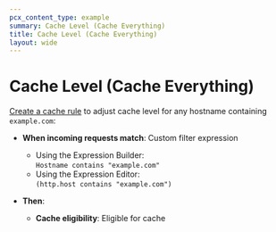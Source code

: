 ```yaml
---
pcx_content_type: example
summary: Cache Level (Cache Everything)
title: Cache Level (Cache Everything)
layout: wide
---
```


# Cache Level (Cache Everything)

[Create a cache rule](/cache/how-to/cache-rules/create-dashboard/) to adjust cache level for any hostname containing `example.com`:

<div class="DocsMarkdown--example">

- **When incoming requests match**: Custom filter expression
    - Using the Expression Builder:<br>
        `Hostname contains "example.com"`
    - Using the Expression Editor:<br>
        `(http.host contains "example.com")`

- **Then**:
    - **Cache eligibility**: Eligible for cache

</div>
